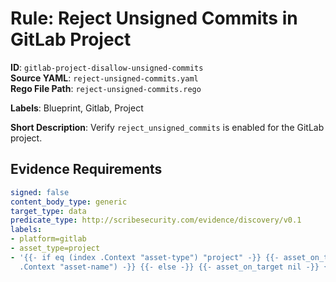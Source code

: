 # Rule: Reject Unsigned Commits in GitLab Project

**ID**: `gitlab-project-disallow-unsigned-commits`  
**Source YAML**: `reject-unsigned-commits.yaml`  
**Rego File Path**: `reject-unsigned-commits.rego`  

**Labels**: Blueprint, Gitlab, Project

**Short Description**: Verify `reject_unsigned_commits` is enabled for the GitLab project.

## Evidence Requirements

```yaml
signed: false
content_body_type: generic
target_type: data
predicate_type: http://scribesecurity.com/evidence/discovery/v0.1
labels:
- platform=gitlab
- asset_type=project
- '{{- if eq (index .Context "asset-type") "project" -}} {{- asset_on_target (index
  .Context "asset-name") -}} {{- else -}} {{- asset_on_target nil -}} {{- end -}}'
```
